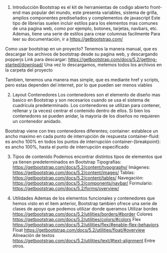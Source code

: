 1. Introducción
Bootstrap es el kit de herramientas de codigo abierto front-end mas popular del mundo, este presenta variables, sistema de grilla, amplios componentes prediseñados y complementos de javascript
Este tipo de librerias suelen incluir estilos para los elementos mas comunes de una pagina web, como por ejemplo, botones, tarjetas, navbars, etc. Ademas, tiene una serie de estilos para crear columnas facilmente
Para leer su documentación, ir a https://getbootstrap.com/

Como usar bootstrap en un proyecto?
Tenemos la manera manual, que es descargar los archivos de bootstrap desde su pagina web, y descargando popperjs
Link para descargar:
https://getbootstrap.com/docs/5.2/getting-started/download/
Una vez lo descargamos, metemos todos los archivos en la carpeta del proyecto

Tambien, tenemos una manera mas simple, que es mediante href y scripts, pero estas dependen del internet, por lo que pueden ser menos viables

2. Layout
Contenedores
Los contenedores son el elemento de diseño mas basico en Bootstrap y son necesarios cuando se usa el sistema de cuadricula predeterminado. Los contenedores se utilizan para contener, rellenar y (a veces) centrar el contenido dentro de ellos. Si bien los contenedores se pueden anidar, la mayoria de los diseños no requieren un contenedor anidado.

Bootstrap viene con tres contenedores diferentes;
container: establece un ancho maximo en cada punto de interrupción de respuesta
container-fluid: es ancho 100% en todos los puntos de interrupción
container-{breakpoint}: es ancho 100%, hasta el punto de interrupción especificado


3. Tipos de contenido
Podemos encontrar distintos tipos de elementos que ya tienen predeterminados en Bootstrap
Tipografías:
https://getbootstrap.com/docs/5.2/content/typography/
Imágenes:
https://getbootstrap.com/docs/5.2/content/images/
Tablas:
https://getbootstrap.com/docs/5.2/content/tables/
Navegación:
https://getbootstrap.com/docs/5.2/components/navbar/
Formulario:
https://getbootstrap.com/docs/5.2/forms/overview/


4. Utilidades
Ademas de los elementos funcionales y contenedores que hemos visto en el item anterior, Bootstrap tambien ofrece una serie de clases de apoyo que podemos utilizar donde queramos
Utilizar bordes
https://getbootstrap.com/docs/5.2/utilities/borders/#border
Colores
https://getbootstrap.com/docs/5.2/utilities/colors/#colors
Flex
https://getbootstrap.com/docs/5.2/utilities/flex/#enable-flex-behaviors
Float
https://getbootstrap.com/docs/5.2/utilities/float/#overview
Alineación de textos
https://getbootstrap.com/docs/5.2/utilities/text/#text-alignment
Entre otros.
